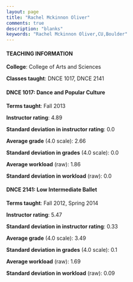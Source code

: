 ```yaml
---
layout: page
title: "Rachel Mckinnon Oliver" 
comments: true
description: "blanks"
keywords: "Rachel Mckinnon Oliver,CU,Boulder"
---
```

<head>
<script src="https://ajax.googleapis.com/ajax/libs/jquery/2.1.3/jquery.min.js"></script>
<script src="https://dl.dropboxusercontent.com/s/pc42nxpaw1ea4o9/highcharts.js?dl=0"></script>
<!-- <script src="../assets/js/highcharts.js"></script> -->
<style type="text/css">@font-face {
	font-family: "Bebas Neue";
	src: url(https://www.filehosting.org/file/details/544349/BebasNeue Regular.otf) format("opentype");
	}
	h1.Bebas { 
		font-family: "Bebas Neue", Verdana, Tahoma;
	}
</style>
</head>
	   
#### TEACHING INFORMATION

**College**: College of Arts and Sciences

**Classes taught**: DNCE 1017, DNCE 2141

#### DNCE 1017: Dance and Popular Culture

**Terms taught**: Fall 2013

**Instructor rating**: 4.89

**Standard deviation in instructor rating**: 0.0

**Average grade** (4.0 scale): 2.66

**Standard deviation in grades** (4.0 scale): 0.0

**Average workload** (raw): 1.86

**Standard deviation in workload** (raw): 0.0

#### DNCE 2141: Low Intermediate Ballet

**Terms taught**: Fall 2012, Spring 2014

**Instructor rating**: 5.47

**Standard deviation in instructor rating**: 0.33

**Average grade** (4.0 scale): 3.49

**Standard deviation in grades** (4.0 scale): 0.1

**Average workload** (raw): 1.69

**Standard deviation in workload** (raw): 0.09

